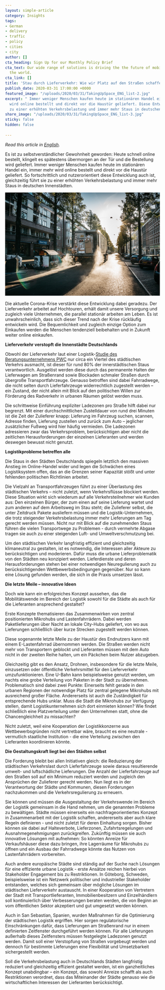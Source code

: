 ```yaml
---
layout: simple-article
category: Insights
tags:
- German
- delivery
- traffic
- policy
- cities
- city
author: []
cta_heading: Sign Up for our Monthly Policy Brief
cta_text: Our wide range of solutions is driving the the future of mobility around
  the world.
cta_link: []
title: 'Stau durch Lieferverkehr: Wie wir Platz auf den Straßen schaffen können'
publish_date: 2020-03-31 17:00:00 +0000
featured_image: "/uploads/2020/03/31/TakingUpSpace_ENG_list-2.jpg"
excerpt: " Immer weniger Menschen kaufen heute im stationären Handel ein, immer mehr
  wird online bestellt und direkt vor die Haustür geliefert. Diese Entwicklung führt
  zu einer erhöhten Verkehrsbelastung und immer mehr Staus in deutschen Innenstädten."
share_image: "/uploads/2020/03/31/TakingUpSpace_ENG_list-3.jpg"
sticky: false
hidden: false

---
```

_Read this article in_ [_English_](www.wundermobility.com/blog/taking-up-space-how-germany-can-work-to-reduce-delivery-vehicle-traffic)_._

Es ist zu selbstverständlicher Gewohnheit geworden: Heute schnell online bestellt, klingelt es spätestens übermorgen an der Tür und die Bestellung wird geliefert. Immer weniger Menschen kaufen heute im stationären Handel ein, immer mehr wird online bestellt und direkt vor die Haustür geliefert. So fortschrittlich und nutzerorientiert diese Entwicklung auch ist, gleichzeitig führt sie zu einer erhöhten Verkehrsbelastung und immer mehr Staus in deutschen Innenstädten.

![](/uploads/2020/03/31/TakingUpSpace_notext.jpg)

Die aktuelle Corona-Krise verstärkt diese Entwicklung dabei geradezu. Der Lieferverkehr arbeitet auf Hochtouren, erhält damit unsere Versorgung und zugleich viele Unternehmen, die parallel stationär arbeiten am Leben. Es ist unwahrscheinlich, dass sich dieser Trend nach der Krise rückläufig entwickeln wird. Die Bequemlichkeit und zugleich einzige Option zum Einkaufen werden die Menschen tendenziell beibehalten und in Zukunft weiter online einkaufen.

**Lieferverkehr verstopft die Innenstädte Deutschlands**

Obwohl der Lieferverkehr laut einer Logistik-[Studie des Beratungsunternehmens PWC](https://www.pwc.de/de/transport-und-logistik/pwc-studie-aufbruch-auf-der-letzten-meile.pdf) nur circa ein Viertel des städtischen Verkehrs ausmacht, ist dieser für rund 80% der innerstädtischen Staus verantwortlich. Ausgelöst werden diese durch das permanente Halten der Lieferwagen am Straßenrand sowie Blockaden schmaler Straßen durch übergroße Transportfahrzeuge. Genauso betroffen sind dabei Fahrradwege, die nicht selten durch Lieferfahrzeuge widerrechtlich zugestellt werden – ein Zustand, der nicht allein mit Blick auf den politischen Willen zur Förderung des Radverkehr in urbanen Räumen gelöst werden muss.

Die schrittweise Einführung expliziter Ladezonen pro Straße hilft dabei nur begrenzt. Mit einer durchschnittlichen Zustelldauer von rund drei Minuten ist die Zeit der Zulieferer knapp: Lieferung im Fahrzeug suchen, scannen, Adresse finden, Lieferung zustellen und zurück zum Auto – jeglicher zusätzlicher Fußweg wird hier häufig vermieden. Die Ladezonen adressieren zwar das Verkehrsproblem, berücksichtigen aber nicht die zeitlichen Herausforderungen der einzelnen Lieferanten und werden deswegen bewusst nicht genutzt.

**Logistikprobleme betreffen alle**

Die Staus in den Städten Deutschlands spiegeln letztlich den massiven Anstieg im Online-Handel wider und legen die Schwächen eines Logistiksystem offen, das an die Grenzen seiner Kapazität stößt und unter fehlenden politischen Richtlinien arbeitet.

Die Vielzahl an Transportfahrzeugen führt zu einer Überlastung des städtischen Verkehrs – nicht zuletzt, wenn Verkehrsflüsse blockiert werden. Diese Situation wirkt sich wiederum auf alle Verkehrsteilnehmer wie Kunden aus: Den einzelnen Bürger, der zum einen auf seine Lieferung wartet und zum anderen auf dem Arbeitsweg im Stau steht; die Zulieferer selbst, die unter Zeitdruck Pakete ausliefern müssen und die Logistik-Unternehmen, die trotz steigender Verkehrsbelastung immer mehr Lieferungen am Tag gerecht werden müssen. Nicht nur mit Blick auf die zunehmenden Staus führen die vielen Transportwege zu Problemen - durch vermehrte Abgase tragen sie auch zu einer steigenden Luft- und Umweltverschmutzung bei.

Um den städtischen Verkehr langfristig effizient und gleichzeitig klimaneutral zu gestalten, ist es notwendig, die Interessen aller Akteure zu berücksichtigen und moderieren. Dafür muss die urbane Lieferproblematik von den Städten neu konzipiert werden. Lieferdienste und deren Herausforderungen stehen bei einer notwendigen Neuregulierung auch zu berücksichtigenden Wettbewerbsbedingungen gegenüber. Nur so kann eine Lösung gefunden werden, die sich in die Praxis umsetzen lässt.

**Die letzte Meile – innovative Ideen**

Doch wie kann ein erfolgreiches Konzept aussehen, das die Mobilitätswende im Bereich der Logistik sowohl für die Städte als auch für die Lieferanten ansprechend gestaltet?

Erste Konzepte thematisieren das Zusammenwirken von zentral positionierten Mikrohubs und Lastenfahrrädern. Dabei werden Paketlieferungen über Nacht an lokale City-Hubs geliefert, von wo aus Lieferungen schließlich über kurze Strecken zugestellt werden können.

Diese sogenannte letzte Meile zu der Haustür des Endnutzers kann mit einem E-Lastenfahrrad übernommen werden. Die Straßen werden nicht mehr von Transportern geblockt und Lieferanten müssen mit dem Auto nicht in der zweiten Reihe halten, um ein Päckchen beim Nutzer abzugeben.

Gleichzeitig gibt es den Ansatz, Drohnen, insbesondere für die letzte Meile, einzusetzen oder öffentliche Verkehrsmittel für den Lieferverkehr umzufunktionieren. Eine U-Bahn kann beispielsweise genutzt werden, um nachts eine grobe Verteilung von Paketen in der Stadt zu übernehmen. Problematisch sind dabei zwei Punkte: Einerseits fehlt gerade in den urbanen Regionen der notwendige Platz für zentral gelegene Mikrohubs mit ausreichend großer Fläche. Andererseits ist auch die Zuständigkeit für entsprechende Hubs unklar. Muss die Stadt die Mikrohubs zur Verfügung stellen, damit Logistikunternehmen sich dort einmieten können? Wie findet schließlich eine Platzverteilung unter den Unternehmen statt, ohne die Chancengleichheit zu missachten?

Nicht zuletzt, weil eine Kooperation der Logistikkonzerne aus Wettbewerbsgründen nicht vertretbar wäre, braucht es eine neutrale - vermutlich staatliche Institution - die eine Verteilung zwischen den Lieferanten koordinieren könnte.

**Die Gestaltungskraft liegt bei den Städten selbst**

Die Forderung bleibt bei allen Initiativen gleich: die Reduzierung der städtischen Verkehrslast durch Lieferfahrzeuge sowie daraus resultierende umwelt- und luftschädliche Lieferungen. Die Anzahl der Lieferfahrzeuge auf den Straßen soll auf ein Minimum reduziert werden und zugleich den Ansprüchen der Zulieferer gerecht werden. Nun liegt es in der Verantwortung der Städte und Kommunen, diesen Forderungen nachzukommen und die Verkehrsregulierung zu erneuern.

Sie können und müssen die Ausgestaltung der Verkehrswende im Bereich der Logistik gemeinsam in die Hand nehmen, um die genannten Probleme zu bewältigen. Städte müssen einerseits ein nachfrageorientiertes Konzept in Zusammenarbeit mit der Logistik schaffen, andererseits aber auch klare Regeln definieren - und nicht zuletzt für deren Einhaltung sorgen. Bisher können sie dabei auf Halteverbote, Lieferzonen, Zufahrtsregelungen und Ausnahmegenehmigungen zurückgreifen. Zukünftig müssen sie auch innovative Lösungen mit aufnehmen: So könnten Anreize für Verkaufshäuser diese dazu bringen, ihre Lagerräume für Mikrohubs zu öffnen und ein Ausbau der Fahrradwege könnte das Nutzen von Lastenfahrrädern vorbereiten.

Auch andere europäische Städte sind ständig auf der Suche nach Lösungen für eine effiziente urbane Logistik - erste Ansätze reichen hierbei von Stakeholder Engagement bis zu Restriktionen. In Göteborg, Schweden, beispielsweise ist ein Netzwerk politischer und industrieller Stakeholder entstanden, welches sich gemeinsam über mögliche Lösungen im städtischen Lieferverkehr austauscht. In einer Kooperation von Vertretern der Stadt mit Transportlieferanten, Immobilienbesitzern und Einzelhändlern soll kontinuierlich über Verbesserungen beraten werden, die von Beginn an vom öffentlichen Sektor akzeptiert und gut umgesetzt werden können.

Auch in San Sebastian, Spanien, wurden Maßnahmen für die Optimierung der städtischen Logistik ergriffen. Hier sorgen regulatorische Einschränkungen dafür, dass Lieferungen am Straßenrand nur in einem definierten Zeitfenster durchgeführt werden können. Für alle Lieferungen außerhalb dieses Zeitfensters müssen festgelegte Ladezonen genutzt werden. Damit soll einer Verstopfung von Straßen vorgebeugt werden und dennoch für bestimmte Lieferungen eine Flexibilität und Umsetzbarkeit sichergestellt werden.

Soll die Verkehrsbelastung auch in Deutschlands Städten langfristig reduziert und gleichzeitig effizient gestaltet werden, ist ein ganzheitliches Konzept unabdingbar – ein Konzept, das sowohl Anreize schafft als auch Restriktionen verordnet, dass das Miteinander der Städte genauso wie die wirtschaftlichen Interessen der Lieferanten berücksichtigt.